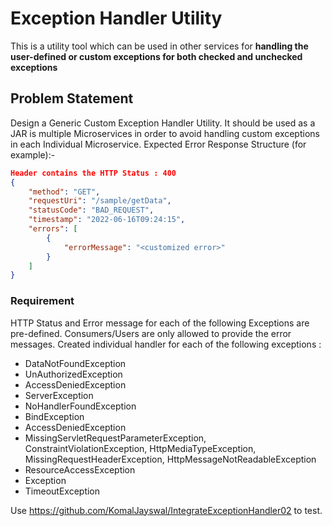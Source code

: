 # Exception Handler Utility

This is a utility tool which can be used in other services for **handling the user-defined or custom exceptions for both checked and unchecked exceptions**

## Problem Statement

Design a Generic Custom Exception Handler Utility.
It should be used as a JAR is multiple Microservices in order to avoid handling custom exceptions in each Individual Microservice. 
Expected Error Response Structure (for example):-
```json
Header contains the HTTP Status : 400
{
    "method": "GET",
    "requestUri": "/sample/getData",
    "statusCode": "BAD_REQUEST",
    "timestamp": "2022-06-16T09:24:15",
    "errors": [
        {
            "errorMessage": "<customized error>"
        }
    ]
}
```
### Requirement
HTTP Status and Error message for each of the following Exceptions are pre-defined. Consumers/Users are only allowed to provide the error messages. Created individual handler for each of the following exceptions :
* DataNotFoundException
* UnAuthorizedException
* AccessDeniedException
* ServerException
* NoHandlerFoundException
* BindException
* AccessDeniedException
* MissingServletRequestParameterException, ConstraintViolationException, HttpMediaTypeException, MissingRequestHeaderException, HttpMessageNotReadableException
* ResourceAccessException
* Exception 
* TimeoutException

Use https://github.com/KomalJayswal/IntegrateExceptionHandler02 to test.



